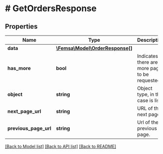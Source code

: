 # # GetOrdersResponse

## Properties

Name | Type | Description | Notes
------------ | ------------- | ------------- | -------------
**data** | [**\Femsa\Model\OrderResponse[]**](OrderResponse.md) |  |
**has_more** | **bool** | Indicates if there are more pages to be requested |
**object** | **string** | Object type, in this case is list |
**next_page_url** | **string** | URL of the next page. | [optional]
**previous_page_url** | **string** | Url of the previous page. | [optional]

[[Back to Model list]](../../README.md#models) [[Back to API list]](../../README.md#endpoints) [[Back to README]](../../README.md)
